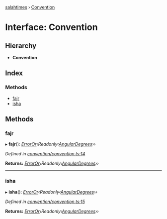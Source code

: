 [salahtimes](../README.md) › [Convention](convention.md)

# Interface: Convention

## Hierarchy

* **Convention**

## Index

### Methods

* [fajr](convention.md#fajr)
* [isha](convention.md#isha)

## Methods

###  fajr

▸ **fajr**(): *[ErrorOr](../README.md#erroror)‹Readonly‹[AngularDegrees](angulardegrees.md)››*

*Defined in [convention/convention.ts:14](https://github.com/doniseferi/salahtimes/blob/1f6f754/src/convention/convention.ts#L14)*

**Returns:** *[ErrorOr](../README.md#erroror)‹Readonly‹[AngularDegrees](angulardegrees.md)››*

___

###  isha

▸ **isha**(): *[ErrorOr](../README.md#erroror)‹Readonly‹[AngularDegrees](angulardegrees.md)››*

*Defined in [convention/convention.ts:15](https://github.com/doniseferi/salahtimes/blob/1f6f754/src/convention/convention.ts#L15)*

**Returns:** *[ErrorOr](../README.md#erroror)‹Readonly‹[AngularDegrees](angulardegrees.md)››*
